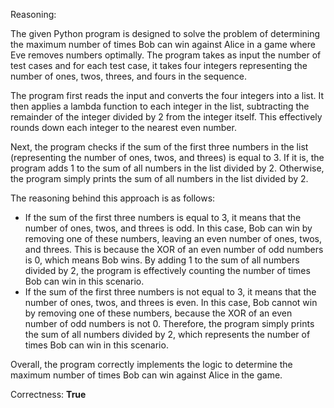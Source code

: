 Reasoning:

The given Python program is designed to solve the problem of determining the maximum number of times Bob can win against Alice in a game where Eve removes numbers optimally. The program takes as input the number of test cases and for each test case, it takes four integers representing the number of ones, twos, threes, and fours in the sequence.

The program first reads the input and converts the four integers into a list. It then applies a lambda function to each integer in the list, subtracting the remainder of the integer divided by 2 from the integer itself. This effectively rounds down each integer to the nearest even number.

Next, the program checks if the sum of the first three numbers in the list (representing the number of ones, twos, and threes) is equal to 3. If it is, the program adds 1 to the sum of all numbers in the list divided by 2. Otherwise, the program simply prints the sum of all numbers in the list divided by 2.

The reasoning behind this approach is as follows:

* If the sum of the first three numbers is equal to 3, it means that the number of ones, twos, and threes is odd. In this case, Bob can win by removing one of these numbers, leaving an even number of ones, twos, and threes. This is because the XOR of an even number of odd numbers is 0, which means Bob wins. By adding 1 to the sum of all numbers divided by 2, the program is effectively counting the number of times Bob can win in this scenario.
* If the sum of the first three numbers is not equal to 3, it means that the number of ones, twos, and threes is even. In this case, Bob cannot win by removing one of these numbers, because the XOR of an even number of odd numbers is not 0. Therefore, the program simply prints the sum of all numbers divided by 2, which represents the number of times Bob can win in this scenario.

Overall, the program correctly implements the logic to determine the maximum number of times Bob can win against Alice in the game.

Correctness: **True**